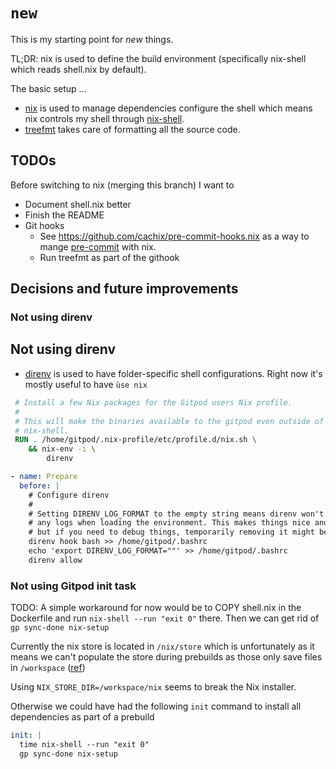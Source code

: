 # `new`

This is my starting point for _new_ things.

TL;DR: nix is used to define the build environment (specifically nix-shell which reads shell.nix by default).

The basic setup ...

- [nix](https://nix.dev) is used to manage dependencies configure the shell
  which means nix controls my shell through [nix-shell](https://nixos.org/manual/nix/stable/command-ref/nix-shell.html).
- [treefmt](https://github.com/numtide/treefmt) takes care of formatting all the source code.

## TODOs

Before switching to nix (merging this branch) I want to

- Document shell.nix better
- Finish the README
- Git hooks
  - See https://github.com/cachix/pre-commit-hooks.nix as a way to mange [pre-commit](https://pre-commit.com/) with nix.
  - Run treefmt as part of the githook

## Decisions and future improvements

### Not using direnv

## Not using direnv

- [direnv](https://direnv.net/) is used to have folder-specific shell configurations. Right now it's mostly useful to have `ùse nix`

```dockerfile
 # Install a few Nix packages for the Gitpod users Nix profile.
 #
 # This will make the binaries available to the gitpod even outside of a specific
 # nix-shell.
 RUN . /home/gitpod/.nix-profile/etc/profile.d/nix.sh \
    && nix-env -i \
        direnv
```

```yaml
- name: Prepare
  before: |
    # Configure direnv
    #
    # Setting DIRENV_LOG_FORMAT to the empty string means direnv won't output
    # any logs when loading the environment. This makes things nice and quiet
    # but if you need to debug things, temporarily removing it might be helpful.
    direnv hook bash >> /home/gitpod/.bashrc
    echo 'export DIRENV_LOG_FORMAT=""' >> /home/gitpod/.bashrc
    direnv allow
```

### Not using Gitpod init task

TODO: A simple workaround for now would be to COPY shell.nix in the Dockerfile and run `nix-shell --run "exit 0"` there. Then we can get rid of `gp sync-done nix-setup`

Currently the nix store is located in `/nix/store` which is unfortunately as it means we can't populate the store during prebuilds as those only save files in `/workspace` ([ref](https://www.gitpod.io/docs/prebuilds#workspace-directory-only))

Using `NIX_STORE_DIR=/workspace/nix` seems to break the Nix installer.

Otherwise we could have had the following `init` command to install all dependencies as part of a prebuild

```yaml
init: |
  time nix-shell --run "exit 0"
  gp sync-done nix-setup
```
